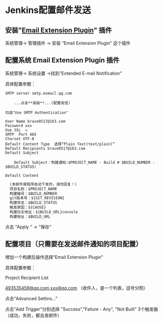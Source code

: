 # Jenkins配置邮件发送

## 安装"[Email Extension Plugin](http://wiki.jenkins-ci.org/display/JENKINS/Email-ext+plugin)" 插件

系统管理-> 管理插件 -> 安装 “Email Extension Plugin” 这个插件

## 配置系统 Email Extension Plugin 插件

系统管理-> 系统设置 ->找到"Extended E-mail Notification"

具体配置参数：

```shell
SMTP server smtp.exmail.qq.com

    ...点击**高级**...(配置发信)

勾选"Use SMTP Authentication"

User Name brave0517@163.com
Password xxx
Use SSL  ☑️
SMTP  Port 465
Charset UTF-8
Default Content Type  选择“Plain Text(text/plain)”
Default Recipients brave0517@163.com
Default Subject

    Default Subject：构建通知:$PROJECT_NAME - Build # $BUILD_NUMBER - $BUILD_STATUS!

Default Content
```

```txt
  (本邮件是程序自动下发的，请勿回复！)
  项目名称：$PROJECT_NAME
  构建编号：$BUILD_NUMBER
  git版本号：${GIT_REVISION}
  构建状态：$BUILD_STATUS
  触发原因：${CAUSE}
  构建日志地址：${BUILD_URL}console
  构建地址：$BUILD_URL
```

点击 “Apply ” -> “保存“

## 配置项目（只需要在发送邮件通知的项目配置）

增加一个构建后操作选择“Email Extension Plugin”

具体配置参数：

Project Recipient List

493535459@qq.com,xxx@qq.com  （收件人，是一个列表，逗号分割）

点击“Advanced Settins...”

点击“Add Trigger”分别选择 "Success","Failure - Any", "Not Built"  3个触发器（成功，失败，都会发邮件）

